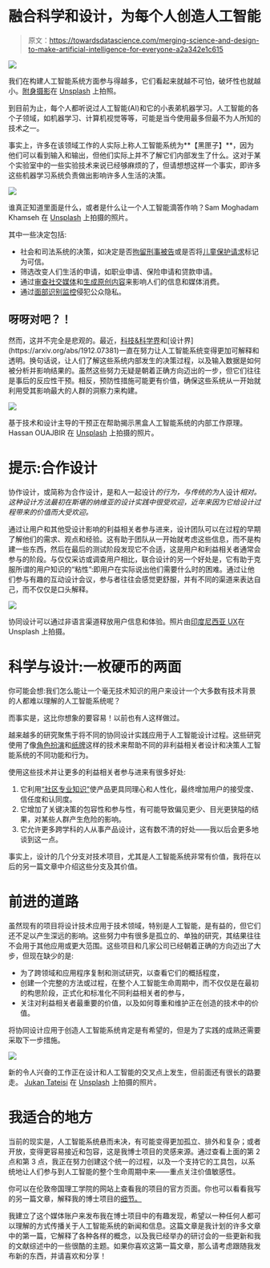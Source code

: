 # 融合科学和设计，为每个人创造人工智能

> 原文：<https://towardsdatascience.com/merging-science-and-design-to-make-artificial-intelligence-for-everyone-a2a342e1c615>

![](img/3160258fb0fe29020f4e9cc06b1b592e.png)

我们在构建人工智能系统方面参与得越多，它们看起来就越不可怕，破坏性也就越小。[附身摄影](https://unsplash.com/@possessedphotography)在 [Unsplash](https://unsplash.com/) 上拍照。

到目前为止，每个人都听说过人工智能(AI)和它的小表弟机器学习。人工智能的各个子领域，如机器学习、计算机视觉等等，可能是当今使用最多但最不为人所知的技术之一。

事实上，许多在该领域工作的人实际上称人工智能系统为**【黑匣子】**，因为他们可以看到输入和输出，但他们实际上并不了解它们内部发生了什么。这对于某个实验室中的一些实验技术来说已经够麻烦的了，但请想想这样一个事实，即许多这些机器学习系统负责做出影响许多人生活的决策。

![](img/46bcfafb6d05d5b796bb47676eef4b39.png)

谁真正知道里面是什么，或者是什么让一个人工智能滴答作响？Sam Moghadam Khamseh 在 [Unsplash](https://unsplash.com/) 上拍摄的照片。

其中一些决定包括:

*   社会和司法系统的决策，如决定是否[拘留刑事被告](https://www.science.org/doi/10.1126/sciadv.aao5580)或是否将[儿童保护请求](https://www.cs.ubc.ca/~conati/522/532b-2019/papers/chouldechovaCaseStudyPredictionFairnessEtc.pdf)标记为可信。
*   筛选改变人们生活的申请，如职业申请、保险申请和贷款申请。
*   通过[审查社交媒体](https://www.pewresearch.org/internet/2022/03/17/mixed-views-about-social-media-companies-using-algorithms-to-find-false-information/)和[生成原创内容](https://openai.com/dall-e-2/)来影响人们的信息和媒体消费。
*   通过[面部识别监控](https://news.mit.edu/2018/study-finds-gender-skin-type-bias-artificial-intelligence-systems-0212)侵犯公众隐私。

## **呀呀对吧？！**

然而，这并不完全是悲观的。最近，[科技&科学界](https://www.sciencedirect.com/science/article/pii/S1071581922000660#!)和[设计界](https://arxiv.org/abs/1912.07381)一直在努力让人工智能系统变得更加可解释和透明。换句话说，让人们了解这些系统内部发生的决策过程，以及输入数据是如何被分析并影响结果的。虽然这些努力无疑是朝着正确方向迈出的一步，但它们往往是事后的反应性干预。相反，预防性措施可能更有价值，确保这些系统从一开始就利用受其影响最大的人群的洞察力来构建。

![](img/16ebd59bd834e1bddb267263f9d71f22.png)

基于技术和设计主导的干预正在帮助揭示黑盒人工智能系统的内部工作原理。Hassan OUAJBIR 在 [Unsplash](https://unsplash.com/) 上拍摄的照片。

# 提示:合作设计

协作设计，或简称为合作设计，是和人一起设计*的行为，与传统的为*人设计*相对。这种设计方法最初在斯堪的纳维亚的设计实践中很受欢迎，近年来因为它给设计过程带来的价值而大受欢迎。*

通过让用户和其他受设计影响的利益相关者参与进来，设计团队可以在过程的早期了解他们的需求、观点和经验。这有助于团队从一开始就考虑这些信息，而不是构建一些东西，然后在最后的测试阶段发现它不合适，这是用户和利益相关者通常会参与的阶段。与仅仅采访或调查用户相比，联合设计的另一个好处是，它有助于克服所谓的用户知识的“粘性”:即用户在实际说出他们需要什么时的困难。通过让他们参与有趣的互动设计会议，参与者往往会感觉更舒服，并有不同的渠道来表达自己，而不仅仅是口头解释。

![](img/7d17c7b7c3010262aa5dcb563858c527.png)

协同设计可以通过非语言渠道释放用户信息和体验。照片由[印度尼西亚 UX](https://unsplash.com/@uxindo)在 Unsplash 上拍摄。

# 科学与设计:一枚硬币的两面

你可能会想:我们怎么能让一个毫无技术知识的用户来设计一个大多数有技术背景的人都难以理解的人工智能系统呢？

而事实是，这比你想象的要容易！以前也有人这样做过。

越来越多的研究聚焦于将不同的协同设计实践应用于人工智能设计过程。这些研究使用了像[角色扮演](https://arxiv.org/abs/2203.06246)和[纸牌](https://www.aixdesign.co/toolkit)这样的技术来帮助不同的非利益相关者设计和决策人工智能系统的不同功能和行为。

使用这些技术并让更多的利益相关者参与进来有很多好处:

1.  它利用[“社区专业知识”](https://interactions.acm.org/archive/view/march-april-2020/inclusive-and-engaged-hci)使产品更具同理心和人性化，最终增加用户的接受度、信任度和认同度。
2.  它增加了关键决策的包容性和参与性，有可能导致偏见更少、目光更狭隘的结果，对某些人群产生危险的影响。
3.  它允许更多跨学科的人从事产品设计，这有数不清的好处——我以后会更多地谈到这一点。

事实上，设计的几个分支对技术项目，尤其是人工智能系统非常有价值，我将在以后的另一篇文章中介绍这些分支及其价值。

# 前进的道路

虽然现有的项目将设计技术应用于技术领域，特别是人工智能，是有益的，但它们还不足以产生深远的影响。这些努力中有很多是孤立的、单独的研究，其结果往往不会用于其他应用或更大范围。这些项目和几家公司已经朝着正确的方向迈出了大步，但现在缺少的是:

*   为了跨领域和应用程序复制和测试研究，以查看它们的概括程度，
*   创建一个完整的方法或过程，在整个人工智能生命周期中，而不仅仅是在最初的构思阶段，正式化和标准化不同利益相关者的参与，
*   关注对利益相关者最重要的价值，以及如何尊重和维护正在创造的技术中的价值。

将协同设计应用于创造人工智能系统肯定是有希望的，但是为了实践的成熟还需要采取下一步措施。

![](img/d5edd4011b8dd05b8fafadf6e8adbe85.png)

新的令人兴奋的工作正在设计和人工智能的交叉点上发生，但前面还有很长的路要走。 [Jukan Tateisi](https://unsplash.com/@tateisimikito) 在 [Unsplash](https://unsplash.com/) 上拍摄的照片。

# 我适合的地方

当前的现实是，人工智能系统悬而未决，有可能变得更加孤立、排外和复杂；或者开放，变得更容易接近和包容，这是我博士项目的灵感来源。通过查看上面的第 2 点和第 3 点，我正在努力创建这个统一的过程，以及一个支持它的工具包，以系统地让人们参与到人工智能的整个生命周期中来——重点关注价值敏感性。

你可以在伦敦帝国理工学院的网站上查看我的项目的官方页面。你也可以看看我写的另一篇文章，解释我的博士项目的[细节。](https://medium.com/@malaksadekIC/introducing-my-phd-project-to-make-ai-design-more-inclusive-80d0edf70378)

我建立了这个媒体账户来发布我在博士项目中的有趣发现，希望以一种任何人都可以理解的方式传播关于人工智能系统的新闻和信息。这篇文章是我计划的许多文章中的第一篇，它解释了各种各样的概念，以及我已经举办的研讨会的一些更新和我的文献综述中的一些很酷的主题。如果你喜欢这第一篇文章，那么请考虑跟随我发布新的东西，并请喜欢和分享！